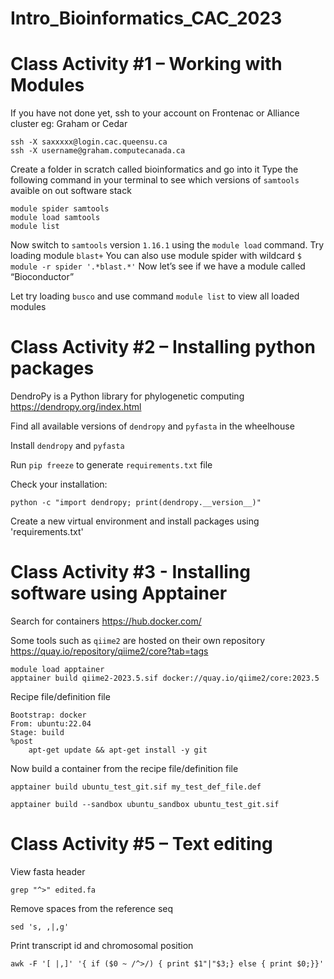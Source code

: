 # Intro_Bioinformatics_CAC_2023

# Class Activity #1 – Working with Modules

If you have not done yet, ssh to your account on Frontenac or Alliance cluster eg: Graham or Cedar

```
ssh -X saxxxxx@login.cac.queensu.ca
ssh -X username@graham.computecanada.ca
```

Create a folder in scratch called bioinformatics and go into it
Type the following command in your terminal to see which versions of `samtools` avaible on out software stack
```
module spider samtools
module load samtools
module list
```
Now switch to `samtools` version `1.16.1` using the `module load` command.
Try loading module `blast+`
You can also use module spider with wildcard `$ module -r spider '.*blast.*'`
Now let’s see if we have a module called “Bioconductor”

Let try loading `busco` and use command `module list` to view all loaded modules

# Class Activity #2 – Installing python packages

DendroPy is a Python library for phylogenetic computing https://dendropy.org/index.html

Find all available versions of `dendropy` and `pyfasta` in the wheelhouse

Install `dendropy` and `pyfasta`

Run `pip freeze` to generate `requirements.txt` file

Check your installation:
```
python -c "import dendropy; print(dendropy.__version__)"
```
Create a new virtual environment and install packages using 'requirements.txt'

# Class Activity #3 - Installing software using Apptainer

Search for containers https://hub.docker.com/

Some tools such as `qiime2` are hosted on their own repository https://quay.io/repository/qiime2/core?tab=tags

````
module load apptainer
apptainer build qiime2-2023.5.sif docker://quay.io/qiime2/core:2023.5
````

Recipe file/definition file
```
Bootstrap: docker
From: ubuntu:22.04
Stage: build
%post
    apt-get update && apt-get install -y git
```

Now build a container from the recipe file/definition file

```
apptainer build ubuntu_test_git.sif my_test_def_file.def

apptainer build --sandbox ubuntu_sandbox ubuntu_test_git.sif

```

# Class Activity #5 – Text editing

View fasta header

```
grep "^>" edited.fa
```
Remove spaces from the reference seq
```
sed 's, ,|,g' 
```
Print transcript id and chromosomal position
```
awk -F '[ |,]' '{ if ($0 ~ /^>/) { print $1"|"$3;} else { print $0;}}'
